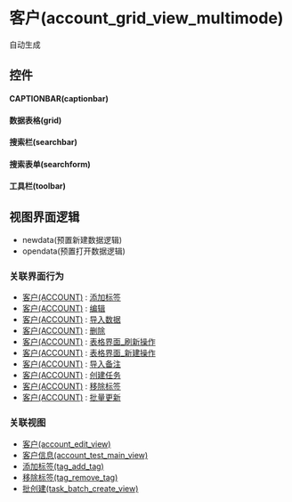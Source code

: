 # 客户(account_grid_view_multimode)  <!-- {docsify-ignore-all} -->


自动生成



## 控件
#### CAPTIONBAR(captionbar)
#### 数据表格(grid)
#### 搜索栏(searchbar)
#### 搜索表单(searchform)
#### 工具栏(toolbar)

## 视图界面逻辑
  * newdata(预置新建数据逻辑)
  * opendata(预置打开数据逻辑)


### 关联界面行为
  * [客户(ACCOUNT)](module/crm/account) : [添加标签](module/crm/account#界面行为)
  * [客户(ACCOUNT)](module/crm/account) : [编辑](module/crm/account#界面行为)
  * [客户(ACCOUNT)](module/crm/account) : [导入数据](module/crm/account#界面行为)
  * [客户(ACCOUNT)](module/crm/account) : [删除](module/crm/account#界面行为)
  * [客户(ACCOUNT)](module/crm/account) : [表格界面_刷新操作](module/crm/account#界面行为)
  * [客户(ACCOUNT)](module/crm/account) : [表格界面_新建操作](module/crm/account#界面行为)
  * [客户(ACCOUNT)](module/crm/account) : [导入备注](module/crm/account#界面行为)
  * [客户(ACCOUNT)](module/crm/account) : [创建任务](module/crm/account#界面行为)
  * [客户(ACCOUNT)](module/crm/account) : [移除标签](module/crm/account#界面行为)
  * [客户(ACCOUNT)](module/crm/account) : [批量更新](module/crm/account#界面行为)

### 关联视图
  * [客户(account_edit_view)](app/view/account_edit_view)
  * [客户信息(account_test_main_view)](app/view/account_test_main_view)
  * [添加标签(tag_add_tag)](app/view/tag_add_tag)
  * [移除标签(tag_remove_tag)](app/view/tag_remove_tag)
  * [批创建(task_batch_create_view)](app/view/task_batch_create_view)

<script>
 const { createApp } = Vue
  createApp({
    data() {
      return {

      }
    }
  }).use(ElementPlus).mount('#app')
</script>